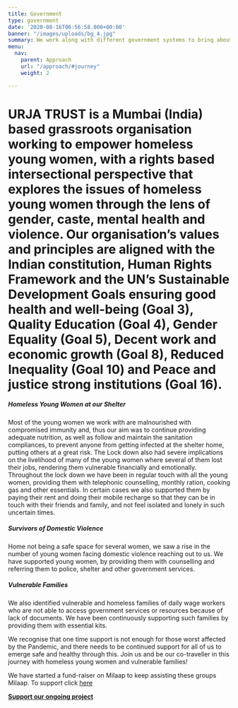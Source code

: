 ```yaml
---
title: Government
type: government
date: '2020-08-16T06:56:58.000+00:00'
banner: "/images/uploads/bg_4.jpg"
summary: We work along with different government systems to bring about policy changes.
menu:
  nav:
    parent: Approach
    url: "/approach/#journey"
    weight: 2

---
```

URJA TRUST is a Mumbai (India) based grassroots organisation working to empower
homeless young women, with a rights based intersectional perspective that
explores the issues of homeless young women through the lens of gender, caste,
mental health and violence. Our organisation’s values and principles are
aligned with the Indian constitution, Human Rights Framework and the  UN’s
Sustainable Development Goals ensuring good health and well-being (Goal 3),
Quality Education (Goal 4), Gender Equality (Goal 5), Decent work and economic
growth (Goal 8), Reduced Inequality (Goal 10) and Peace and justice strong
institutions (Goal 16).
=======
##### Homeless Young Women at our Shelter
Most of the young women we work with are malnourished with compromised immunity and, thus our aim was to continue providing adequate nutrition, as well as follow and maintain the sanitation compliances, to prevent anyone from getting infected at the shelter home, putting others at a great risk. The Lock down also had severe implications on the livelihood of many of the young women where several of them lost their jobs, rendering them vulnerable financially and emotionally. Throughout the lock down we have been in regular touch with all the young women, providing them with telephonic counselling, monthly ration, cooking gas and other essentials. In certain cases we also supported them by paying their rent and doing their mobile recharge so that they can be in touch with their friends and family, and not feel isolated and lonely in such uncertain times.

##### Survivors of Domestic Violence
Home not being a safe space for several women, we saw a rise in the number of young women facing domestic violence reaching out to us. We have supported young women, by providing them with counselling and referring them to police, shelter and other government services.

##### Vulnerable Families
We also identified vulnerable and homeless families of daily wage workers who are not able to access government services or resources because of lack of documents. We have been continuously supporting such families by providing them with essential kits.

We recognise that one time support is not enough for those worst affected by the Pandemic, and there needs to be continued support for all of us to emerge safe and healthy through this. Join us and be our co-traveller in this journey with homeless young women and vulnerable families!

We have started a fund-raiser on Milaap to keep assisting these groups Milaap. To support click [here](#)

**[Support our ongoing project](/get_involved/donate)**
